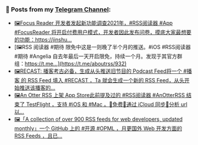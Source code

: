 ### 📰 Posts from my [Telegram Channel](https://t.me/s/aboutrss):
<!-- BLOG-POST-LIST:START -->
- [🖼Focus Reader 开发者发起新功能调查2021年，#RSS阅读器 #App #FocusReader 将开启付费用户模式，开发者因此发布问卷，摸底大家最想要的功能：https://jinshu...](https://t.me/aboutrss/933)
- [🖼RSS 阅读器 #期待 限免中这是一则晚了半个月的推送。#iOS #RSS阅读器 #期待 #Angelia 自去年最后一天开启限免，持续一个月。发现于其官方群组：https://t.me...](https://t.me/aboutrss/932)
- [🖼RECAST: 播客考古必备，生成从头推送旧节目的 Podcast Feed将一个 #播客 的 RSS Feed 填入 #RECAST ，Ta 就会生成一个新的 RSS Feed，从头开始推送该播客的...](https://t.me/aboutrss/931)
- [🖼An Otter RSS 上架 App Store此前提及过的 #RSS阅读器 #AnOtterRSS 结束了 TestFlight ，支持 #iOS 和 #Mac 。🔸免费🔸通过 iCloud 同步🔸分析 url 以...](https://t.me/aboutrss/930)
- [🖼「A collection of over 900 RSS feeds for web developers, updated monthly」一个 GitHub 上的 #开源 #OPML ，月更国外 Web 开发方面的 RSS Feeds ，且已...](https://t.me/aboutrss/929)
<!-- BLOG-POST-LIST:END -->

<!--
**AboutRSS/AboutRSS** is a ✨ _special_ ✨ repository because its `README.md` (this file) appears on your GitHub profile.

Here are some ideas to get you started:

- 🔭 I’m currently working on ...
- 🌱 I’m currently learning ...
- 👯 I’m looking to collaborate on ...
- 🤔 I’m looking for help with ...
- 💬 Ask me about ...
- 📫 How to reach me: ...
- 😄 Pronouns: ...
- ⚡ Fun fact: ...
-->
